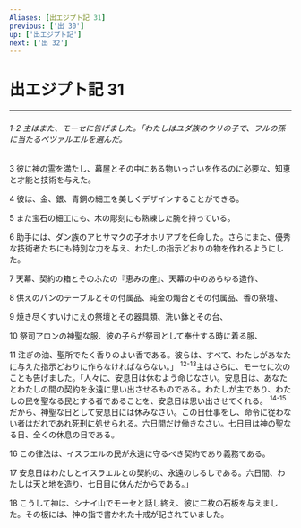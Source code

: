 ```yaml
---
Aliases: [出エジプト記 31]
previous: ['出 30']
up: ['出エジプト記']
next: ['出 32']
---
```

# 出エジプト記 31

***
###### 1-2 主はまた、モーセに告げました。「わたしはユダ族のウリの子で、フルの孫に当たるベツァルエルを選んだ。 



3 
彼に神の霊を満たし、幕屋とその中にある物いっさいを作るのに必要な、知恵と才能と技術を与えた。 



4 
彼は、金、銀、青銅の細工を美しくデザインすることができる。 



5 
また宝石の細工にも、木の彫刻にも熟練した腕を持っている。 



6 
助手には、ダン族のアヒサマクの子オホリアブを任命した。さらにまた、優秀な技術者たちにも特別な力を与え、わたしの指示どおりの物を作れるようにした。 



7 
天幕、契約の箱とそのふたの『恵みの座』、天幕の中のあらゆる造作、 



8 
供えのパンのテーブルとその付属品、純金の燭台とその付属品、香の祭壇、 



9 
焼き尽くすいけにえの祭壇とその器具類、洗い鉢とその台、 



10 
祭司アロンの神聖な服、彼の子らが祭司として奉仕する時に着る服、 



11 
注ぎの油、聖所でたく香りのよい香である。彼らは、すべて、わたしがあなたに与えた指示どおりに作らなければならない。」 <sup class="versenum">12-13</sup>主はさらに、モーセに次のことも告げました。「人々に、安息日は休むよう命じなさい。安息日は、あなたとわたしの間の契約を永遠に思い出させるものである。わたしが主であり、わたしの民を聖なる民とする者であることを、安息日は思い出させてくれる。 <sup class="versenum">14-15</sup>だから、神聖な日として安息日には休みなさい。この日仕事をし、命令に従わない者はだれであれ死刑に処せられる。六日間だけ働きなさい。七日目は神の聖なる日、全くの休息の日である。 



16 
この律法は、イスラエルの民が永遠に守るべき契約であり義務である。 



17 
安息日はわたしとイスラエルとの契約の、永遠のしるしである。六日間、わたしは天と地を造り、七日目に休んだからである。」 



18 
こうして神は、シナイ山でモーセと話し終え、彼に二枚の石板を与えました。その板には、神の指で書かれた十戒が記されていました。
